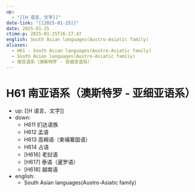 ```yaml
---
up:
  - "[[H 语言、文字]]"
date-link: "[[2025-01-25]]"
date: 2025-01-25
ctime-p: 2025-01-25T16:17:47
english: South Asian languages(Austro-Asiatic family)
aliases:
  - H61 - South Asian languages(Austro-Asiatic family)
  - South Asian languages(Austro-Asiatic family)
  - 南亚语系（澳斯特罗 - 亚细亚语系）
---
```


# H61 南亚语系（澳斯特罗 - 亚细亚语系）

- up: [[H 语言、文字]]
- down:
	- H611 扪达语族
	- H612 孟语
	- H613 高棉语（柬埔寨国语）
	- H614 占语
	- [H616] 老挝语
	- [H617] 泰语（暹罗语）
	- [H618] 越南语
- english:
	- South Asian languages(Austro-Asiatic family)

